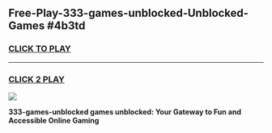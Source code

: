 
## Free-Play-333-games-unblocked-Unblocked-Games #4b3td
<h3>
<a href="https://news.freeplayer.one?title=333-games-unblocked&ref=8M">CLICK TO PLAY</a></h3>
<hr>

<h3>
<a href="https://news.freeplayer.one?title=333-games-unblocked&ref=8M">CLICK 2 PLAY</a>
  
</h3>

<a href="https://news.freeplayer.one?title=333-games-unblocked&ref=8M"><img src="https://clearcache.store/games.png"></a>


**333-games-unblocked games unblocked: Your Gateway to Fun and Accessible Online Gaming**
